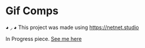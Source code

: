 # Gif Comps 
◕ ◞ ◕ This project was made using https://netnet.studio

In Progress piece. [See me here](https://cultbunni.github.io/Gif-comps/)
